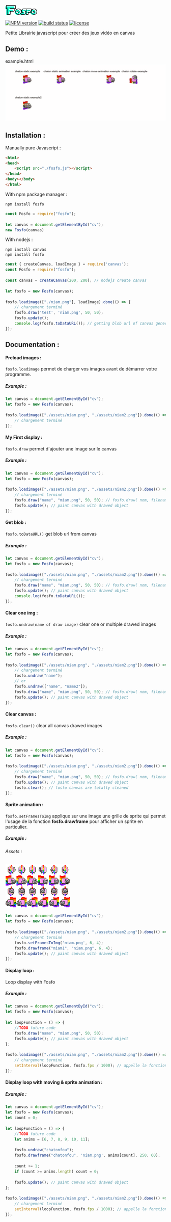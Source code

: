 <img width="100" src="./img/logo.png"/>

[![NPM version][npm-image]][npm-url]
[![build status][travis-image]][travis-url]
[![license][license-image]][license-url]

Petite Librairie javascript pour créer des jeux vidéo en canvas

## Demo :
example.html
<img src="./img/img.gif"/>

## Installation :

Manually pure Javascript :

````html
<html>
<head>
	<script src="./fosfo.js"></script>
</head>
<body></body>
</html>
````

With npm package manager :

````shell
npm install fosfo
````

````js
const Fosfo = require("fosfo");

let canvas = document.getElementById("cv");
new Fosfo(canvas)
````

With nodejs :

````shell
npm install canvas
npm install fosfo
````

````js
const { createCanvas, loadImage } = require('canvas');
const Fosfo = require("fosfo");

const canvas = createCanvas(200, 200); // nodejs create canvas

let fosfo = new Fosfo(canvas);

fosfo.loadimage(["./niam.png"], loadImage).done(() => {
    // chargement terminé
    fosfo.draw('test', 'niam.png', 50, 50);
    fosfo.update();
    console.log(fosfo.toDataURL()); // getting blob url of canvas generated image
});
````

## Documentation :
#### Preload images :
`fosfo.loadimage` permet de charger vos images avant de démarrer votre programme.
##### Example :
````js
let canvas = document.getElementById("cv");
let fosfo = new Fosfo(canvas);

fosfo.loadimage(["./assets/niam.png", "./assets/niam2.png"]).done(() => {
    // chargement terminé
});
````

#### My First display :
`fosfo.draw` permet d'ajouter une image sur le canvas
##### Example :

````js
let canvas = document.getElementById("cv");
let fosfo = new Fosfo(canvas);

fosfo.loadimage(["./assets/niam.png", "./assets/niam2.png"]).done(() => {
    // chargement terminé
	fosfo.draw("name", "miam.png", 50, 50); // fosfo.draw( nom, filename, x, y);
	fosfo.update(); // paint canvas with drawed object
});
````

#### Get blob :
`fosfo.toDataURL()` get blob url from canvas
##### Example :

````js
let canvas = document.getElementById("cv");
let fosfo = new Fosfo(canvas);

fosfo.loadimage(["./assets/niam.png", "./assets/niam2.png"]).done(() => {
    // chargement terminé
	fosfo.draw("name", "miam.png", 50, 50); // fosfo.draw( nom, filename, x, y);
	fosfo.update(); // paint canvas with drawed object
	console.log(fosfo.toDataURL());
});
````

#### Clear one img :
`fosfo.undraw(name of draw image)` clear one or multiple drawed images
##### Example :

````js
let canvas = document.getElementById("cv");
let fosfo = new Fosfo(canvas);

fosfo.loadimage(["./assets/niam.png", "./assets/niam2.png"]).done(() => {
	// chargement terminé
	fosfo.undraw("name");
	// or
	fosfo.undraw(["name", "name2"]);
	fosfo.draw("name", "miam.png", 50, 50); // fosfo.draw( nom, filename, x, y);
	fosfo.update(); // paint canvas with drawed object
});
````


#### Clear canvas :
`fosfo.clear()` clear all canvas drawed images
##### Example :

````js
let canvas = document.getElementById("cv");
let fosfo = new Fosfo(canvas);

fosfo.loadimage(["./assets/niam.png", "./assets/niam2.png"]).done(() => {
    // chargement terminé
	fosfo.draw("name", "miam.png", 50, 50); // fosfo.draw( nom, filename, x, y);
	fosfo.update(); // paint canvas with drawed object
	fosfo.clear(); // fosfo canvas are totally cleaned
});
````

#### Sprite animation :
`fosfo.setFramesToImg` applique sur une image une grille de sprite qui permet l'usage de la fonction <b>fosfo.drawframe</b> pour afficher un sprite en particulier.
##### Example :

###### Assets :
<img src="./test/assets/niam.png"/><br>

````js
let canvas = document.getElementById("cv");
let fosfo = new Fosfo(canvas);

fosfo.loadimage(["./assets/niam.png", "./assets/niam2.png"]).done(() => {
    // chargement terminé
	fosfo.setFramesToImg('niam.png', 6, 4);
	fosfo.drawframe("miam1", "niam.png", 6, 4);
	fosfo.update(); // paint canvas with drawed object
});
````

#### Display loop :
Loop display with Fosfo
##### Example :
````js
let canvas = document.getElementById("cv");
let fosfo = new Fosfo(canvas);

let loopFunction = () => {
	//TODO future code
	fosfo.draw("name", "miam.png", 50, 50);
	fosfo.update(); // paint canvas with drawed object
};

fosfo.loadimage(["./assets/niam.png", "./assets/niam2.png"]).done(() => {
    // chargement terminé
	setInterval(loopFunction, fosfo.fps / 1000); // appelle la fonction loopFunction 60 fois par seconde par defaut.
});
````

#### Display loop with moving & sprite animation :

##### Example :
````js
let canvas = document.getElementById("cv");
let fosfo = new Fosfo(canvas);
let count = 0;

let loopFunction = () => {
	//TODO future code
	let anims = [6, 7, 8, 9, 10, 11];
	
	fosfo.undraw("chatonfou");
	fosfo.drawframe("chatonfou", 'niam.png', anims[count], 250, 60);
	
	count += 1;
	if (count >= anims.length) count = 0;

	fosfo.update(); // paint canvas with drawed object
};

fosfo.loadimage(["./assets/niam.png", "./assets/niam2.png"]).done(() => {
    // chargement terminé
	setInterval(loopFunction, fosfo.fps / 1000); // appelle la fonction loopFunction 60 fois par seconde par defaut.
});
````

[npm-image]: https://img.shields.io/npm/v/fosfo.svg?style=flat-square
[npm-url]: https://npmjs.org/package/fosfo
[travis-image]: https://api.travis-ci.com/jguyet/fosfo.svg?branch=master
[travis-url]: https://travis-ci.com/github/jguyet/fosfo
[license-image]: https://img.shields.io/npm/l/express.svg
[license-url]: https://tldrlegal.com/license/mit-license
